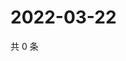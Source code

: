 # 2022-03-22

共 0 条

<!-- BEGIN WEIBO -->
<!-- 最后更新时间 Tue Mar 22 2022 01:17:05 GMT+0800 (China Standard Time) -->

<!-- END WEIBO -->
